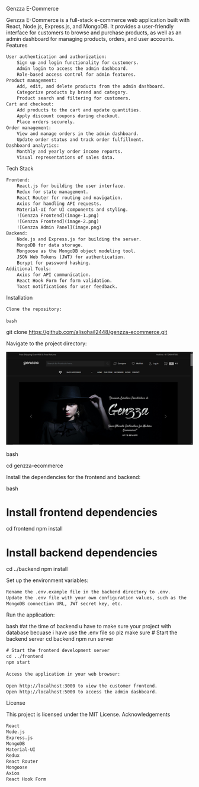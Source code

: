 Genzza E-Commerce

Genzza E-Commerce is a full-stack e-commerce web application built with React, Node.js, Express.js, and MongoDB. It provides a user-friendly interface for customers to browse and purchase products, as well as an admin dashboard for managing products, orders, and user accounts.
Features

    User authentication and authorization:
        Sign up and login functionality for customers.
        Admin login to access the admin dashboard.
        Role-based access control for admin features.
    Product management:
        Add, edit, and delete products from the admin dashboard.
        Categorize products by brand and category.
        Product search and filtering for customers.
    Cart and checkout:
        Add products to the cart and update quantities.
        Apply discount coupons during checkout.
        Place orders securely.
    Order management:
        View and manage orders in the admin dashboard.
        Update order status and track order fulfillment.
    Dashboard analytics:
        Monthly and yearly order income reports.
        Visual representations of sales data.

Tech Stack

    Frontend:
        React.js for building the user interface.
        Redux for state management.
        React Router for routing and navigation.
        Axios for handling API requests.
        Material-UI for UI components and styling.
        ![Genzza Frontend](image-1.png)
        ![Genzza Frontend](image-2.png)
        ![Genzza Admin Panel](image.png)
    Backend:
        Node.js and Express.js for building the server.
        MongoDB for data storage.
        Mongoose as the MongoDB object modeling tool.
        JSON Web Tokens (JWT) for authentication.
        Bcrypt for password hashing.
    Additional Tools:
        Axios for API communication.
        React Hook Form for form validation.
        Toast notifications for user feedback.

Installation

    Clone the repository:

    bash

git clone https://github.com/alisohail2448/genzza-ecommerce.git

Navigate to the project directory:

![Alt text](image-3.png)

bash

cd genzza-ecommerce

Install the dependencies for the frontend and backend:

bash

# Install frontend dependencies
cd frontend
npm install

# Install backend dependencies
cd ../backend
npm install

Set up the environment variables:

    Rename the .env.example file in the backend directory to .env.
    Update the .env file with your own configuration values, such as the MongoDB connection URL, JWT secret key, etc.

Run the application:

bash
    #at the time of backend u have to make sure your project with database becuase i have use the .env file so plz make sure
    # Start the backend server
    cd backend
    npm run server

    # Start the frontend development server
    cd ../frontend
    npm start

    Access the application in your web browser:

    Open http://localhost:3000 to view the customer frontend.
    Open http://localhost:5000 to access the admin dashboard.

License

This project is licensed under the MIT License.
Acknowledgements

    React
    Node.js
    Express.js
    MongoDB
    Material-UI
    Redux
    React Router
    Mongoose
    Axios
    React Hook Form

